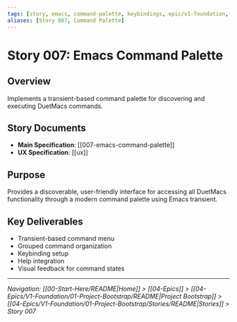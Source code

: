 ```yaml
---
tags: [story, emacs, command-palette, keybindings, epic/v1-foundation, index]
aliases: [Story 007, Command Palette]
---
```


# Story 007: Emacs Command Palette

## Overview
Implements a transient-based command palette for discovering and executing DuetMacs commands.

## Story Documents
- **Main Specification**: [[007-emacs-command-palette]]
- **UX Specification**: [[ux]]

## Purpose
Provides a discoverable, user-friendly interface for accessing all DuetMacs functionality through a modern command palette using Emacs transient.

## Key Deliverables
- Transient-based command menu
- Grouped command organization
- Keybinding setup
- Help integration
- Visual feedback for command states

---
*Navigation: [[00-Start-Here/README|Home]] > [[04-Epics]] > [[04-Epics/V1-Foundation/01-Project-Bootstrap/README|Project Bootstrap]] > [[04-Epics/V1-Foundation/01-Project-Bootstrap/Stories/README|Stories]] > Story 007*
